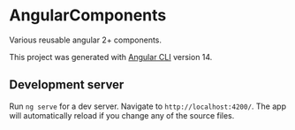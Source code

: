# AngularComponents

Various reusable angular 2+ components.

This project was generated with [Angular CLI](https://github.com/angular/angular-cli) version 14.

## Development server

Run `ng serve` for a dev server. Navigate to `http://localhost:4200/`. The app will automatically reload if you change any of the source files.
